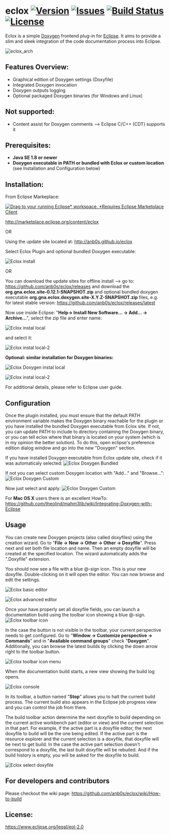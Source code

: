 # eclox [![Version](https://img.shields.io/github/release/anb0s/eclox.svg)](https://github.com/anb0s/eclox/releases) [![Issues](https://img.shields.io/github/issues/anb0s/eclox.svg)](https://github.com/anb0s/eclox/issues) [![Build Status](https://app.travis-ci.com/anb0s/eclox.svg?branch=master)](https://app.travis-ci.com/anb0s/eclox) [![License](https://img.shields.io/badge/License-EPL%202.0-blue.svg)](https://www.eclipse.org/legal/epl-2.0)

Eclox is a simple [Doxygen](http://www.doxygen.nl) frontend plug-in for [Eclipse](http://www.eclipse.org). It aims to provide a slim and sleek integration of the code documentation process into Eclipse.

![eclox_arch](https://raw.githubusercontent.com/anb0s/eclox/master/eclox.site/images/eclox.png "Eclox Architecture")

Features Overview:
------------------
- Graphical edition of Doxygen settings (Doxyfile)
- Integrated Doxygen invocation
- Doxygen outputs logging
- Optional packaged Doxygen binaries (for Windows and Linux)

Not supported:
--------------
- Content assist for Doxygen comments --> Eclipse C/C++ (CDT) supports it

Prerequisites:
-------------
- **Java SE 1.8 or newer**
- **Doxygen executable in PATH or bundled with Eclox or custom location** (see Installation and Configuration below)

Installation:
-------------
From Eclipse Markeplace:

<a href="http://marketplace.eclipse.org/marketplace-client-intro?mpc_install=1536329" class="drag" title="Drag to your running Eclipse* workspace. *Requires Eclipse Marketplace Client"><img class="img-responsive" src="https://marketplace.eclipse.org/sites/all/themes/solstice/public/images/marketplace/btn-install.png" alt="Drag to your running Eclipse* workspace. *Requires Eclipse Marketplace Client" /></a>

http://marketplace.eclipse.org/content/eclox

OR

Using the update site located at:
http://anb0s.github.io/eclox

Select Eclox Plugin and optional bundled Doxygen executable:

![Eclox install](https://raw.githubusercontent.com/anb0s/eclox/master/eclox.site/images/eclox-install.png)

OR

You can download the update sites for offline install --> go to: https://github.com/anb0s/eclox/releases
and download the **org.gna.eclox.site-0.12.1-SNAPSHOT.zip** and optional bundled doxygen executable **org.gna.eclox.doxygen.site-X.Y.Z-SNAPSHOT.zip** files, e.g. for latest stable version: https://github.com/anb0s/eclox/releases/latest

Now use inside Eclipse: "**Help-> Install New Software... -> Add... -> Archive...**", select the zip file and enter name:

![Eclox instal local](https://raw.githubusercontent.com/anb0s/eclox/master/eclox.site/images/eclox-install-local.png)

and select it:

![Eclox instal local-2](https://raw.githubusercontent.com/anb0s/eclox/master/eclox.site/images/eclox-install-local-2.png)

**Optional: similar installation for Doxygen binaries:**

![Eclox Doxygen instal local](https://raw.githubusercontent.com/anb0s/eclox/master/eclox.site/images/eclox-doxygen-install-local.png)

![Eclox instal local-2](https://raw.githubusercontent.com/anb0s/eclox/master/eclox.site/images/eclox-doxygen-install-local-2.png)

For additional details, please refer to Eclipse user guide.

Configuration
-------------

Once the plugin installed, you must ensure that the default PATH environment variable makes the Doxygen binary reachable for the plugin or you have installed the bundled Doxygen executable from Eclox site. If not, you can update PATH to include to directory containing the Doxygen binary, or you can tell eclox where that binary is located on your system (which is in my opinion the better solution). To do this, open eclipse's preference edition dialog window and go into the new "Doxygen" section.

If you have installed Doxygen executable from Eclox update site, check if it was automaticaly selected:
![Eclox Doxygen Bundled](https://raw.githubusercontent.com/anb0s/eclox/master/eclox.site/images/eclox-bundled-doxygen.png)

If not you can select custom Doxygen location with "Add..." and "Browse...":
![Eclox Doxygen Custom](https://raw.githubusercontent.com/anb0s/eclox/master/eclox.site/images/eclox-custom-doxygen.png)

Now just select and apply:
![Eclox Doxygen Custom](https://raw.githubusercontent.com/anb0s/eclox/master/eclox.site/images/eclox-custom-doxygen-enabled.png)

For **Mac OS X** users there is an excellent HowTo: https://github.com/theolind/mahm3lib/wiki/Integrating-Doxygen-with-Eclipse

Usage
-----

You can create new Doxygen projects (also called doxyfiles) using the creation wizard. Go to "**File -> New -> Other -> Other -> Doxyfile**". Press next and set both file location and name. Then an empty doxyfile will be created at the specified location. The wizard automatically adds the ".Doxyfile" extension.

You should now see a file with a blue @-sign icon. This is your new doxyfile. Double-clicking on it will open the editor. You can now browse and edit the settings.

![Eclox basic editor](https://raw.githubusercontent.com/anb0s/eclox/master/eclox.site/images/editor-basic.png)

![Eclox advanced editor](https://raw.githubusercontent.com/anb0s/eclox/master/eclox.site/images/editor-advanced.png)

Once your have properly set all doxyfile fields, you can launch a documentation build using the toolbar icon showing a blue @-sign.
![Eclox toolbar icon](https://raw.githubusercontent.com/anb0s/eclox/master/eclox.site/images/eclox-toolbar-icon.png)

In the case the button is not visible in the toolbar, your current perspective needs to get configured. Go to "**Window -> Customize perspective -> Commands**" and in "**Available command groups**" check "**Doxygen**". Additionally, you can browse the latest builds by clicking the down arrow right to the toolbar button.

![Eclox toolbar icon menu](https://raw.githubusercontent.com/anb0s/eclox/master/eclox.site/images/eclox-toolbar-icon-menu.png)

When the documentation build starts, a new view showing the build log opens.

![Eclox console](https://raw.githubusercontent.com/anb0s/eclox/master/eclox.site/images/eclox-console.png)

In its toolbar, a button named "**Stop**" allows you to halt the current build process. The current build also appears in the Eclipse job progress view and you can control the job from there.

The build toolbar action determine the next doxyfile to build depending on the current active workbench part (editor or view) and the current selection in that part. For example, if the active part is a doxyfile editor, the next doxyfile to build will be the one being edited. If the active part is the resource explorer and the current selection is a doxyfile, that doxyfile will be next to get build. In the case the active part selection doesn't correspond to a doxyfile, the last built doxyfile will be rebuiled. And if the build history is empty, you will be asked for the doxyfile to build.

![Eclox select doxyfile](https://raw.githubusercontent.com/anb0s/eclox/master/eclox.site/images/eclox-select-doxyfile.png)

For developers and contributors
-------------------------------
Please checkout the wiki page:
https://github.com/anb0s/eclox/wiki/How-to-build

License:
--------
https://www.eclipse.org/legal/epl-2.0
